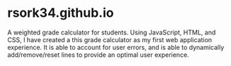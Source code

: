 # rsork34.github.io

A weighted grade calculator for students. Using JavaScript, HTML, and CSS, I have created a this grade calculator as my first
web application experience. It is able to account for user errors, and is able to dynamically add/remove/reset lines to 
provide an optimal user experience. 
